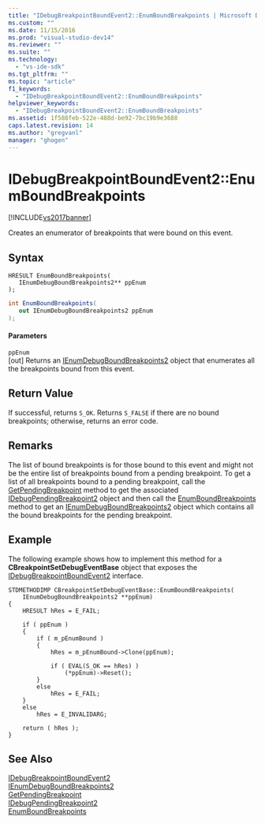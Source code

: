 ```yaml
---
title: "IDebugBreakpointBoundEvent2::EnumBoundBreakpoints | Microsoft Docs"
ms.custom: ""
ms.date: 11/15/2016
ms.prod: "visual-studio-dev14"
ms.reviewer: ""
ms.suite: ""
ms.technology: 
  - "vs-ide-sdk"
ms.tgt_pltfrm: ""
ms.topic: "article"
f1_keywords: 
  - "IDebugBreakpointBoundEvent2::EnumBoundBreakpoints"
helpviewer_keywords: 
  - "IDebugBreakpointBoundEvent2::EnumBoundBreakpoints"
ms.assetid: 1f588feb-522e-488d-be92-7bc19b9e3688
caps.latest.revision: 14
ms.author: "gregvanl"
manager: "ghogen"
---
```

# IDebugBreakpointBoundEvent2::EnumBoundBreakpoints
[!INCLUDE[vs2017banner](../../../includes/vs2017banner.md)]

Creates an enumerator of breakpoints that were bound on this event.  
  
## Syntax  
  
```cpp#  
HRESULT EnumBoundBreakpoints(   
   IEnumDebugBoundBreakpoints2** ppEnum  
);  
```  
  
```csharp  
int EnumBoundBreakpoints(   
   out IEnumDebugBoundBreakpoints2 ppEnum  
);  
```  
  
#### Parameters  
 `ppEnum`  
 [out] Returns an [IEnumDebugBoundBreakpoints2](../../../extensibility/debugger/reference/ienumdebugboundbreakpoints2.md) object that enumerates all the breakpoints bound from this event.  
  
## Return Value  
 If successful, returns `S_OK`. Returns `S_FALSE` if there are no bound breakpoints; otherwise, returns an error code.  
  
## Remarks  
 The list of bound breakpoints is for those bound to this event and might not be the entire list of breakpoints bound from a pending breakpoint. To get a list of all breakpoints bound to a pending breakpoint, call the [GetPendingBreakpoint](../../../extensibility/debugger/reference/idebugbreakpointboundevent2-getpendingbreakpoint.md) method to get the associated [IDebugPendingBreakpoint2](../../../extensibility/debugger/reference/idebugpendingbreakpoint2.md) object and then call the [EnumBoundBreakpoints](../../../extensibility/debugger/reference/idebugpendingbreakpoint2-enumboundbreakpoints.md) method to get an [IEnumDebugBoundBreakpoints2](../../../extensibility/debugger/reference/ienumdebugboundbreakpoints2.md) object which contains all the bound breakpoints for the pending breakpoint.  
  
## Example  
 The following example shows how to implement this method for a **CBreakpointSetDebugEventBase** object that exposes the [IDebugBreakpointBoundEvent2](../../../extensibility/debugger/reference/idebugbreakpointboundevent2.md) interface.  
  
```cpp#  
STDMETHODIMP CBreakpointSetDebugEventBase::EnumBoundBreakpoints(  
    IEnumDebugBoundBreakpoints2 **ppEnum)  
{  
    HRESULT hRes = E_FAIL;  
  
    if ( ppEnum )  
    {  
        if ( m_pEnumBound )  
        {  
            hRes = m_pEnumBound->Clone(ppEnum);  
  
            if ( EVAL(S_OK == hRes) )  
                (*ppEnum)->Reset();  
        }  
        else  
            hRes = E_FAIL;  
    }  
    else  
        hRes = E_INVALIDARG;  
  
    return ( hRes );  
}  
```  
  
## See Also  
 [IDebugBreakpointBoundEvent2](../../../extensibility/debugger/reference/idebugbreakpointboundevent2.md)   
 [IEnumDebugBoundBreakpoints2](../../../extensibility/debugger/reference/ienumdebugboundbreakpoints2.md)   
 [GetPendingBreakpoint](../../../extensibility/debugger/reference/idebugbreakpointboundevent2-getpendingbreakpoint.md)   
 [IDebugPendingBreakpoint2](../../../extensibility/debugger/reference/idebugpendingbreakpoint2.md)   
 [EnumBoundBreakpoints](../../../extensibility/debugger/reference/idebugpendingbreakpoint2-enumboundbreakpoints.md)

